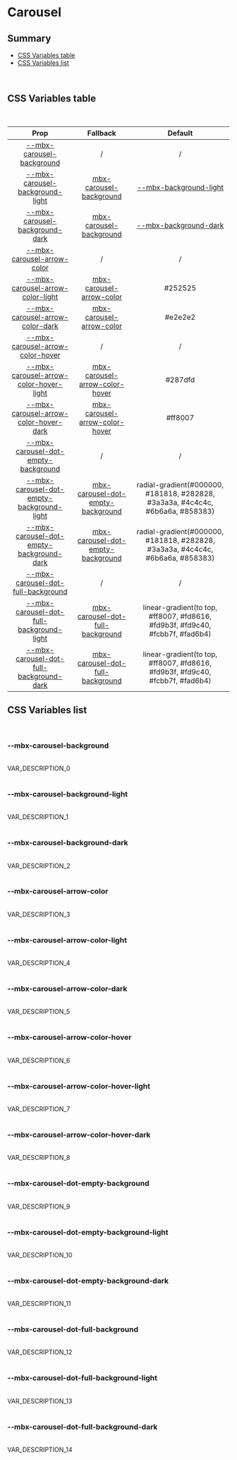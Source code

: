 # Carousel

## Summary

- [CSS Variables table](#css-variables-table)
- [CSS Variables list](#css-variables-list)

<br>

## CSS Variables table

<br>

| <div style='text-align:center;margin:auto;'>Prop</div> | <div style='text-align:center;margin:auto;'>Fallback</div> | <div style='text-align:center;margin:auto;'>Default</div> |
| ------------------------------------------------------ | ---------------------------------------------------------- | --------------------------------------------------------- |
| <div style='text-align:center;margin:auto;'>[--mbx-carousel-background](#mbx-carousel-background)</div> | <div style='text-align:center;margin:auto;'>/</div> | <div style='text-align:center;margin:auto;'>/</div> |
| <div style='text-align:center;margin:auto;'>[--mbx-carousel-background-light](#mbx-carousel-background-light)</div> | <div style='text-align:center;margin:auto;'>[mbx-carousel-background](#mbx-carousel-background)</div> | <div style='text-align:center;margin:auto;'>[--mbx-background-light](global-css-vars.md#mbx-background-light)</div> |
| <div style='text-align:center;margin:auto;'>[--mbx-carousel-background-dark](#mbx-carousel-background-dark)</div> | <div style='text-align:center;margin:auto;'>[mbx-carousel-background](#mbx-carousel-background)</div> | <div style='text-align:center;margin:auto;'>[--mbx-background-dark](global-css-vars.md#mbx-background-dark)</div> |
| <div style='text-align:center;margin:auto;'>[--mbx-carousel-arrow-color](#mbx-carousel-arrow-color)</div> | <div style='text-align:center;margin:auto;'>/</div> | <div style='text-align:center;margin:auto;'>/</div> |
| <div style='text-align:center;margin:auto;'>[--mbx-carousel-arrow-color-light](#mbx-carousel-arrow-color-light)</div> | <div style='text-align:center;margin:auto;'>[mbx-carousel-arrow-color](#mbx-carousel-arrow-color)</div> | <div style='text-align:center;margin:auto;'>#252525</div> |
| <div style='text-align:center;margin:auto;'>[--mbx-carousel-arrow-color-dark](#mbx-carousel-arrow-color-dark)</div> | <div style='text-align:center;margin:auto;'>[mbx-carousel-arrow-color](#mbx-carousel-arrow-color)</div> | <div style='text-align:center;margin:auto;'>#e2e2e2</div> |
| <div style='text-align:center;margin:auto;'>[--mbx-carousel-arrow-color-hover](#mbx-carousel-arrow-color-hover)</div> | <div style='text-align:center;margin:auto;'>/</div> | <div style='text-align:center;margin:auto;'>/</div> |
| <div style='text-align:center;margin:auto;'>[--mbx-carousel-arrow-color-hover-light](#mbx-carousel-arrow-color-hover-light)</div> | <div style='text-align:center;margin:auto;'>[mbx-carousel-arrow-color-hover](#mbx-carousel-arrow-color-hover)</div> | <div style='text-align:center;margin:auto;'>#287dfd</div> |
| <div style='text-align:center;margin:auto;'>[--mbx-carousel-arrow-color-hover-dark](#mbx-carousel-arrow-color-hover-dark)</div> | <div style='text-align:center;margin:auto;'>[mbx-carousel-arrow-color-hover](#mbx-carousel-arrow-color-hover)</div> | <div style='text-align:center;margin:auto;'>#ff8007</div> |
| <div style='text-align:center;margin:auto;'>[--mbx-carousel-dot-empty-background](#mbx-carousel-dot-empty-background)</div> | <div style='text-align:center;margin:auto;'>/</div> | <div style='text-align:center;margin:auto;'>/</div> |
| <div style='text-align:center;margin:auto;'>[--mbx-carousel-dot-empty-background-light](#mbx-carousel-dot-empty-background-light)</div> | <div style='text-align:center;margin:auto;'>[mbx-carousel-dot-empty-background](#mbx-carousel-dot-empty-background)</div> | <div style='text-align:center;margin:auto;'>radial-gradient(#000000, #181818, #282828, #3a3a3a, #4c4c4c, #6b6a6a, #858383)</div> |
| <div style='text-align:center;margin:auto;'>[--mbx-carousel-dot-empty-background-dark](#mbx-carousel-dot-empty-background-dark)</div> | <div style='text-align:center;margin:auto;'>[mbx-carousel-dot-empty-background](#mbx-carousel-dot-empty-background)</div> | <div style='text-align:center;margin:auto;'>radial-gradient(#000000, #181818, #282828, #3a3a3a, #4c4c4c, #6b6a6a, #858383)</div> |
| <div style='text-align:center;margin:auto;'>[--mbx-carousel-dot-full-background](#mbx-carousel-dot-full-background)</div> | <div style='text-align:center;margin:auto;'>/</div> | <div style='text-align:center;margin:auto;'>/</div> |
| <div style='text-align:center;margin:auto;'>[--mbx-carousel-dot-full-background-light](#mbx-carousel-dot-full-background-light)</div> | <div style='text-align:center;margin:auto;'>[mbx-carousel-dot-full-background](#mbx-carousel-dot-full-background)</div> | <div style='text-align:center;margin:auto;'>linear-gradient(to top, #ff8007, #fd8616, #fd9b3f, #fd9c40, #fcbb7f, #fad6b4)</div> |
| <div style='text-align:center;margin:auto;'>[--mbx-carousel-dot-full-background-dark](#mbx-carousel-dot-full-background-dark)</div> | <div style='text-align:center;margin:auto;'>[mbx-carousel-dot-full-background](#mbx-carousel-dot-full-background)</div> | <div style='text-align:center;margin:auto;'>linear-gradient(to top, #ff8007, #fd8616, #fd9b3f, #fd9c40, #fcbb7f, #fad6b4)</div> |


## CSS Variables list

<br>

### --mbx-carousel-background

<br>VAR_DESCRIPTION_0<br><br>
### --mbx-carousel-background-light

<br>VAR_DESCRIPTION_1<br><br>
### --mbx-carousel-background-dark

<br>VAR_DESCRIPTION_2<br><br>
### --mbx-carousel-arrow-color

<br>VAR_DESCRIPTION_3<br><br>
### --mbx-carousel-arrow-color-light

<br>VAR_DESCRIPTION_4<br><br>
### --mbx-carousel-arrow-color-dark

<br>VAR_DESCRIPTION_5<br><br>
### --mbx-carousel-arrow-color-hover

<br>VAR_DESCRIPTION_6<br><br>
### --mbx-carousel-arrow-color-hover-light

<br>VAR_DESCRIPTION_7<br><br>
### --mbx-carousel-arrow-color-hover-dark

<br>VAR_DESCRIPTION_8<br><br>
### --mbx-carousel-dot-empty-background

<br>VAR_DESCRIPTION_9<br><br>
### --mbx-carousel-dot-empty-background-light

<br>VAR_DESCRIPTION_10<br><br>
### --mbx-carousel-dot-empty-background-dark

<br>VAR_DESCRIPTION_11<br><br>
### --mbx-carousel-dot-full-background

<br>VAR_DESCRIPTION_12<br><br>
### --mbx-carousel-dot-full-background-light

<br>VAR_DESCRIPTION_13<br><br>
### --mbx-carousel-dot-full-background-dark

<br>VAR_DESCRIPTION_14<br><br>

